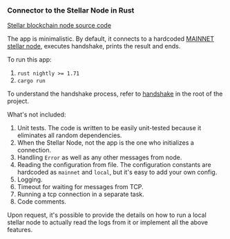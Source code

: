 
### Connector to the Stellar Node in Rust

[Stellar blockchain node source code](
https://github.com/stellar/stellar-core)

The app is minimalistic. By default, it connects to a hardcoded [MAINNET stellar node](https://stellarbeat.io/nodes/GAAV2GCVFLNN522ORUYFV33E76VPC22E72S75AQ6MBR5V45Z5DWVPWEU?center=1), executes handshake, prints the result and ends.

To run this app:
1. `rust nightly >= 1.71`
2. `cargo run`

To understand the handshake process, refer to [handshake](handshake.md) in the root of the project.

What's not included:
1. Unit tests. The code is written to be easily unit-tested because it eliminates all random dependencies.
2. When the Stellar Node, not the app is the one who initializes a connection.
2. Handling `Error` as well as any other messages from node.
3. Reading the configuration from file. The configuration constants are hardcoded as `mainnet` and `local`, but it's easy to add your own config.
4. Logging.
5. Timeout for waiting for messages from TCP.
6. Running a tcp connection in a separate task.
7. Code comments.

Upon request, it's possible to provide the details on how to run a local stellar node to actually read the logs from it or implement all the above features.